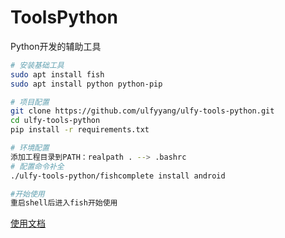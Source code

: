# ToolsPython

Python开发的辅助工具

```bash
# 安装基础工具
sudo apt install fish
sudo apt install python python-pip

# 项目配置
git clone https://github.com/ulfyyang/ulfy-tools-python.git
cd ulfy-tools-python
pip install -r requirements.txt

# 环境配置
添加工程目录到PATH：realpath . --> .bashrc
# 配置命令补全
./ulfy-tools-python/fishcomplete install android

#开始使用
重启shell后进入fish开始使用
```

[使用文档](http://ulfy.net:9000/blog/post/spark/android-ulfy-python-tools)

